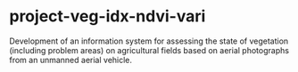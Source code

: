 # project-veg-idx-ndvi-vari

Development of an information system for assessing the state of vegetation (including problem areas) on agricultural fields based on aerial photographs from an unmanned aerial vehicle.

